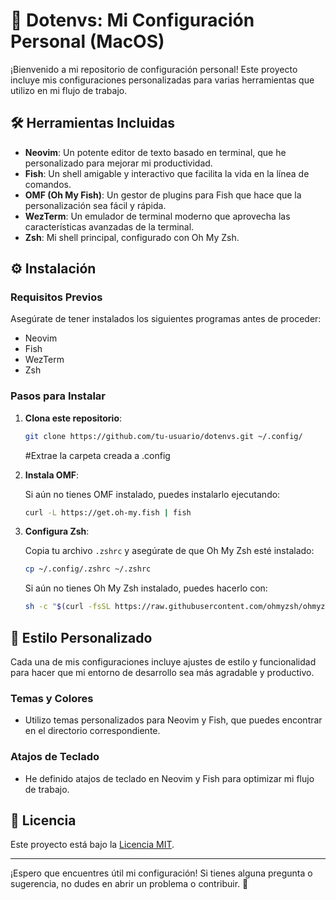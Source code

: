 # 🌌 Dotenvs: Mi Configuración Personal (MacOS)

¡Bienvenido a mi repositorio de configuración personal! Este proyecto incluye mis configuraciones personalizadas para varias herramientas que utilizo en mi flujo de trabajo.

## 🛠️ Herramientas Incluidas

- **Neovim**: Un potente editor de texto basado en terminal, que he personalizado para mejorar mi productividad.
- **Fish**: Un shell amigable y interactivo que facilita la vida en la línea de comandos.
- **OMF (Oh My Fish)**: Un gestor de plugins para Fish que hace que la personalización sea fácil y rápida.
- **WezTerm**: Un emulador de terminal moderno que aprovecha las características avanzadas de la terminal.
- **Zsh**: Mi shell principal, configurado con Oh My Zsh.

## ⚙️ Instalación

### Requisitos Previos

Asegúrate de tener instalados los siguientes programas antes de proceder:

- Neovim
- Fish
- WezTerm
- Zsh

### Pasos para Instalar

1. **Clona este repositorio**:

   ```bash
   git clone https://github.com/tu-usuario/dotenvs.git ~/.config/
   ```
   #Extrae la carpeta creada a .config

2. **Instala OMF**:

   Si aún no tienes OMF instalado, puedes instalarlo ejecutando:

   ```bash
   curl -L https://get.oh-my.fish | fish
   ```

3. **Configura Zsh**:

   Copia tu archivo `.zshrc` y asegúrate de que Oh My Zsh esté instalado:

   ```bash
   cp ~/.config/.zshrc ~/.zshrc
   ```

   Si aún no tienes Oh My Zsh instalado, puedes hacerlo con:

   ```bash
   sh -c "$(curl -fsSL https://raw.githubusercontent.com/ohmyzsh/ohmyzsh/master/tools/install.sh)"
   ```

## 🎨 Estilo Personalizado

Cada una de mis configuraciones incluye ajustes de estilo y funcionalidad para hacer que mi entorno de desarrollo sea más agradable y productivo.

### Temas y Colores

- Utilizo temas personalizados para Neovim y Fish, que puedes encontrar en el directorio correspondiente.

### Atajos de Teclado

- He definido atajos de teclado en Neovim y Fish para optimizar mi flujo de trabajo.

## 📄 Licencia

Este proyecto está bajo la [Licencia MIT](LICENSE).

---

¡Espero que encuentres útil mi configuración! Si tienes alguna pregunta o sugerencia, no dudes en abrir un problema o contribuir. 🚀
